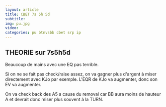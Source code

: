 ```yaml
---
layout: article
title: CBET 7s 5h 5d
subtitle: 
img: pu.jpg
video: 
categories: pu btnvsbb cbet srp ip
---
```


<div class="body">

  <h2>THEORIE sur 7s5h5d</h2>

  <p>Beaucoup de mains avec une EQ pas terrible.</p>

  <p>Si on ne se fait pas check/raise assez, on va gagner plus d'argent à miser directement avec KJo par exemple. L'EQR de KJo va augmenter, donc son EV va augmenter.</p>

  <p>On va check back des A5 a cause du removal car BB aura moins de hauteur A et devrait donc miser plus souvent à la TURN.</p>
  
</div>
